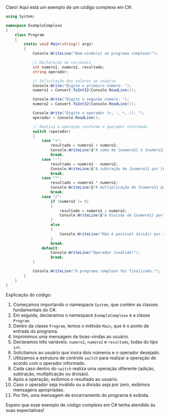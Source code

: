 Claro! Aqui está um exemplo de um código complexo em C#:

```csharp
using System;

namespace ExemploComplexo
{
    class Program
    {
        static void Main(string[] args)
        {
            Console.WriteLine("Bem-vindo(a) ao programa complexo!");

            // Declaração de variáveis
            int numero1, numero2, resultado;
            string operador;

            // Solicitação dos valores ao usuário
            Console.Write("Digite o primeiro número: ");
            numero1 = Convert.ToInt32(Console.ReadLine());

            Console.Write("Digite o segundo número: ");
            numero2 = Convert.ToInt32(Console.ReadLine());

            Console.Write("Digite o operador (+, -, *, /): ");
            operador = Console.ReadLine();

            // Realiza a operação conforme o operador informado
            switch (operador)
            {
                case "+":
                    resultado = numero1 + numero2;
                    Console.WriteLine($"A soma de {numero1} e {numero2} é igual a {resultado}.");
                    break;
                case "-":
                    resultado = numero1 - numero2;
                    Console.WriteLine($"A subtração de {numero1} por {numero2} é igual a {resultado}.");
                    break;
                case "*":
                    resultado = numero1 * numero2;
                    Console.WriteLine($"A multiplicação de {numero1} por {numero2} é igual a {resultado}.");
                    break;
                case "/":
                    if (numero2 != 0)
                    {
                        resultado = numero1 / numero2;
                        Console.WriteLine($"A divisão de {numero1} por {numero2} é igual a {resultado}.");
                    }
                    else
                    {
                        Console.WriteLine("Não é possível dividir por zero!");
                    }
                    break;
                default:
                    Console.WriteLine("Operador inválido!");
                    break;
            }

            Console.WriteLine("O programa complexo foi finalizado.");
        }
    }
}
```

Explicação do código:
1. Começamos importando o namespace `System`, que contém as classes fundamentais do C#.
2. Em seguida, declaramos o namespace `ExemploComplexo` e a classe `Program`.
3. Dentro da classe `Program`, temos o método `Main`, que é o ponto de entrada do programa.
4. Imprimimos uma mensagem de boas-vindas ao usuário.
5. Declaramos três variáveis: `numero1`, `numero2` e `resultado`, todas do tipo `int`.
6. Solicitamos ao usuário que insira dois números e o operador desejado.
7. Utilizamos a estrutura de controle `switch` para realizar a operação de acordo com o operador informado.
8. Cada caso dentro do `switch` realiza uma operação diferente (adição, subtração, multiplicação ou divisão).
9. Após a operação, exibimos o resultado ao usuário.
10. Caso o operador seja inválido ou a divisão seja por zero, exibimos mensagens apropriadas.
11. Por fim, uma mensagem de encerramento do programa é exibida.

Espero que esse exemplo de código complexo em C# tenha atendido às suas expectativas!